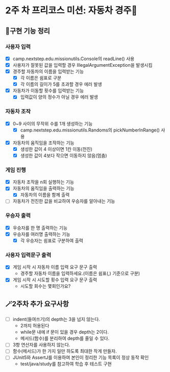 # 2주 차 프리코스 미션: 자동차 경주🚗

## 📄구현 기능 정리

### 사용자 입력

- [x] camp.nextstep.edu.missionutils.Console의 readLine() 사용
- [x] 사용자가 잘못된 값을 입력할 경우 IllegalArgumentException을 발생시킴
- [x] 경주할 자동차의 이름을 입력받는 기능
    - [x] 각 이름은 쉼표로 구분
    - [x] 각 이름의 길이가 5를 초과할 경우 에러 발생
- [x] 자동차가 이동할 횟수를 입력받는 기능
    - [x] 입력값이 양의 정수가 아닐 경우 에러 발생

### 자동차 조작

- [x] 0~9 사이의 무작위 수를 1개 생성하는 기능
    - [x] camp.nextstep.edu.missionutils.Randoms의 pickNumberInRange() 사용
- [x] 자동차의 움직임을 조작하는 기능
    - [x] 생성한 값이 4 이상이면 1칸 이동(전진)
    - [x] 생성한 값이 4보다 작으면 이동하지 않음(멈춤)

### 게임 진행

- [x] 자동차 조작을 n회 실행하는 기능
- [x] 자동차의 움직임을 출력하는 기능
    - [x] 자동차의 이름을 함께 출력
- [ ] 자동차가 전진한 값을 비교하여 우승자를 알아내는 기능

### 우승자 출력

- [x] 우승자를 한 명 출력하는 기능
- [x] 우승자를 여러명 출력하는 기능
    - [x] 각 우승자는 쉼표로 구분하여 출력

### 사용자 입력문구 출력

- [x] 게임 시작 시 자동차 이름 입력 요구 문구 출력
    - 경주할 자동차 이름을 입력하세요.(이름은 쉼표(,) 기준으로 구분)
- [x] 게임 시작 시 시도할 횟수 입력 요구 문구 출력
    - 시도할 회수는 몇회인가요?

## 🪄2주차 추가 요구사항

-[ ] indent(들여쓰기)의 depth는 3을 넘지 않는다.
    - 2까지 허용된다
    - while문 내에 if 문이 있을 경우 depth는 2이다.
    - 메서드(함수)를 분리하여 depth를 줄일 수 있다.
- [ ] 3항 연산자를 사용하지 않는다.
- [ ] 함수(메서드)가 한 가지 일만 하도록 최대한 작게 만들자.
- [ ] JUnit5와 AssertJ를 이용하여 본인이 정리한 기능 목록이 정상 동작 확인
    - test/java/study를 참고하여 학습 후 테스트 구현